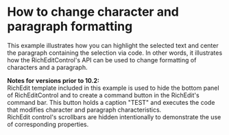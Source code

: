 # How to change character and paragraph formatting


<p>This example illustrates how you can highlight the selected text and center the paragraph containing the selection via code. In other words, it illustrates how the RichEditControl's API can be used to change formatting of characters and a paragraph.</p><p><strong>Notes for versions prior </strong><strong>to </strong><strong>10.2:</strong><br />
RichEdit template included in this example is used to hide the bottom panel of RichEditControl and to create a command button in the RichEdit's command bar. This button holds a caption "TEST" and executes the code that modifies character and paragraph characteristics.<br />
RichEdit control's scrollbars are hidden intentionally to demonstrate the use of corresponding properties.</p>

<br/>


